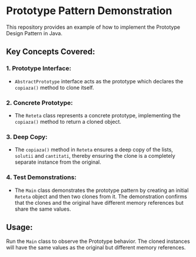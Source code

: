 # Prototype Pattern Demonstration

This repository provides an example of how to implement the Prototype Design Pattern in Java.

## Key Concepts Covered:

### 1. **Prototype Interface**:

- `AbstractPrototype` interface acts as the prototype which declares the `copiaza()` method to clone itself.

### 2. **Concrete Prototype**:

- The `Reteta` class represents a concrete prototype, implementing the `copiaza()` method to return a cloned object.

### 3. **Deep Copy**:

- The `copiaza()` method in `Reteta` ensures a deep copy of the lists, `solutii` and `cantitati`, thereby ensuring the clone is a completely separate instance from the original.

### 4. **Test Demonstrations**:

- The `Main` class demonstrates the prototype pattern by creating an initial `Reteta` object and then two clones from it. The demonstration confirms that the clones and the original have different memory references but share the same values.

## Usage:

Run the `Main` class to observe the Prototype behavior. The cloned instances will have the same values as the original but different memory references.
